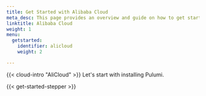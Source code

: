 ```yaml
---
title: Get Started with Alibaba Cloud
meta_desc: This page provides an overview and guide on how to get started with Alibaba Cloud.
linktitle: Alibaba Cloud
weight: 1
menu:
  getstarted:
    identifier: alicloud
    weight: 2

---
```



{{< cloud-intro "AliCloud" >}}
Let's start with installing Pulumi.

{{< get-started-stepper >}}
